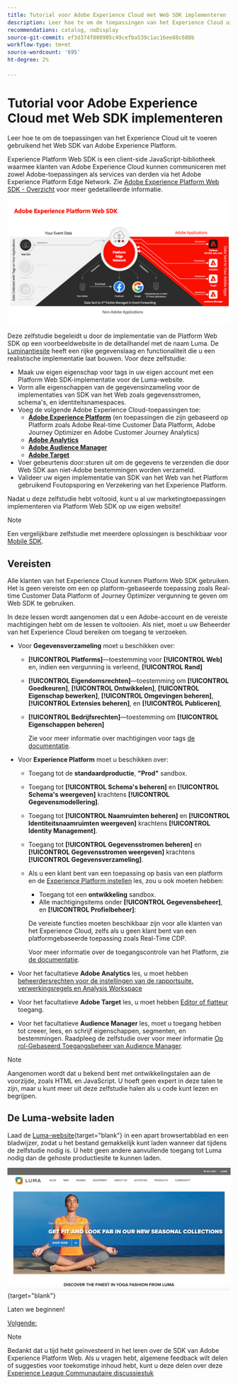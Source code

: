```yaml
---
title: Tutorial voor Adobe Experience Cloud met Web SDK implementeren
description: Leer hoe te om de toepassingen van het Experience Cloud uit te voeren gebruikend het Web SDK van Adobe Experience Platform.
recommendations: catalog, noDisplay
source-git-commit: ef3d374f800905c49cefba539c1ac16ee88c688b
workflow-type: tm+mt
source-wordcount: '695'
ht-degree: 2%

---
```


# Tutorial voor Adobe Experience Cloud met Web SDK implementeren

Leer hoe te om de toepassingen van het Experience Cloud uit te voeren gebruikend het Web SDK van Adobe Experience Platform.

Experience Platform Web SDK is een client-side JavaScript-bibliotheek waarmee klanten van Adobe Experience Cloud kunnen communiceren met zowel Adobe-toepassingen als services van derden via het Adobe Experience Platform Edge Network. Zie [Adobe Experience Platform Web SDK - Overzicht](https://experienceleague.adobe.com/docs/experience-platform/edge/home.html) voor meer gedetailleerde informatie.

![Experience Platform Web SDK-architectuur](assets/dc-websdk.png)

Deze zelfstudie begeleidt u door de implementatie van de Platform Web SDK op een voorbeeldwebsite in de detailhandel met de naam Luma. De [Luminantiesite](https://luma.enablementadobe.com/content/luma/us/en.html) heeft een rijke gegevenslaag en functionaliteit die u een realistische implementatie laat bouwen. Voor deze zelfstudie:

* Maak uw eigen eigenschap voor tags in uw eigen account met een Platform Web SDK-implementatie voor de Luma-website.
* Vorm alle eigenschappen van de gegevensinzameling voor de implementaties van SDK van het Web zoals gegevensstromen, schema&#39;s, en identiteitsnamespaces.
* Voeg de volgende Adobe Experience Cloud-toepassingen toe:
   * **[Adobe Experience Platform](setup-experience-platform.md)** (en toepassingen die zijn gebaseerd op Platform zoals Adobe Real-time Customer Data Platform, Adobe Journey Optimizer en Adobe Customer Journey Analytics)
   * **[Adobe Analytics](setup-analytics.md)**
   * **[Adobe Audience Manager](setup-audience-manager.md)**
   * **[Adobe Target](setup-target.md)**
* Voer gebeurtenis door:sturen uit om de gegevens te verzenden die door Web SDK aan niet-Adobe bestemmingen worden verzameld.
* Valideer uw eigen implementatie van SDK van het Web van het Platform gebruikend Foutopsporing en Verzekering van het Experience Platform.

Nadat u deze zelfstudie hebt voltooid, kunt u al uw marketingtoepassingen implementeren via Platform Web SDK op uw eigen website!


>[!NOTE]
>
>Een vergelijkbare zelfstudie met meerdere oplossingen is beschikbaar voor [Mobile SDK](../tutorial-mobile-sdk/overview.md).

## Vereisten

Alle klanten van het Experience Cloud kunnen Platform Web SDK gebruiken. Het is geen vereiste om een op platform-gebaseerde toepassing zoals Real-time Customer Data Platform of Journey Optimizer vergunning te geven om Web SDK te gebruiken.

In deze lessen wordt aangenomen dat u een Adobe-account en de vereiste machtigingen hebt om de lessen te voltooien. Als niet, moet u uw Beheerder van het Experience Cloud bereiken om toegang te verzoeken.

* Voor **Gegevensverzameling** moet u beschikken over:
   * **[!UICONTROL Platforms]**—toestemming voor **[!UICONTROL Web]** en, indien een vergunning is verleend, **[!UICONTROL Rand]**
   * **[!UICONTROL Eigendomsrechten]**—toestemming om **[!UICONTROL Goedkeuren]**, **[!UICONTROL Ontwikkelen]**, **[!UICONTROL Eigenschap bewerken]**, **[!UICONTROL Omgevingen beheren]**, **[!UICONTROL Extensies beheren]**, en **[!UICONTROL Publiceren]**,
   * **[!UICONTROL Bedrijfsrechten]**—toestemming om **[!UICONTROL Eigenschappen beheren]**

     Zie voor meer informatie over machtigingen voor tags [de documentatie](https://experienceleague.adobe.com/docs/experience-platform/tags/admin/user-permissions.html).

* Voor **Experience Platform** moet u beschikken over:

   * Toegang tot de **standaardproductie**, **&quot;Prod&quot;** sandbox.
   * Toegang tot **[!UICONTROL Schema&#39;s beheren]** en **[!UICONTROL Schema&#39;s weergeven]** krachtens **[!UICONTROL Gegevensmodellering]**.
   * Toegang tot **[!UICONTROL Naamruimten beheren]** en **[!UICONTROL Identiteitsnaamruimten weergeven]** krachtens **[!UICONTROL Identity Management]**.
   * Toegang tot **[!UICONTROL Gegevensstromen beheren]** en **[!UICONTROL Gegevensstromen weergeven]** krachtens **[!UICONTROL Gegevensverzameling]**.
   * Als u een klant bent van een toepassing op basis van een platform en de [Experience Platform instellen](setup-experience-platform.md) les, zou u ook moeten hebben:
      * Toegang tot een **ontwikkeling** sandbox.
      * Alle machtigingsitems onder **[!UICONTROL Gegevensbeheer]**, en **[!UICONTROL Profielbeheer]**:

     De vereiste functies moeten beschikbaar zijn voor alle klanten van het Experience Cloud, zelfs als u geen klant bent van een platformgebaseerde toepassing zoals Real-Time CDP.

     Voor meer informatie over de toegangscontrole van het Platform, zie [de documentatie](https://experienceleague.adobe.com/docs/experience-platform/access-control/home.html).

* Voor het facultatieve **Adobe Analytics** les, u moet hebben [beheerdersrechten voor de instellingen van de rapportsuite, verwerkingsregels en Analysis Workspace](https://experienceleague.adobe.com/docs/analytics/admin/admin-console/home.html)

* Voor het facultatieve **Adobe Target** les, u moet hebben [Editor of fiatteur](https://experienceleague.adobe.com/docs/target/using/administer/manage-users/enterprise/properties-overview.html#section_8C425E43E5DD4111BBFC734A2B7ABC80) toegang.

* Voor het facultatieve **Audience Manager** les, moet u toegang hebben tot creeer, lees, en schrijf eigenschappen, segmenten, en bestemmingen. Raadpleeg de zelfstudie over voor meer informatie [Op rol-Gebaseerd Toegangsbeheer van Audience Manager](https://experienceleague.adobe.com/docs/audience-manager-learn/tutorials/setup-and-admin/user-management/setting-permissions-with-role-based-access-control.html?lang=en).


>[!NOTE]
>
>Aangenomen wordt dat u bekend bent met ontwikkelingstalen aan de voorzijde, zoals HTML en JavaScript. U hoeft geen expert in deze talen te zijn, maar u kunt meer uit deze zelfstudie halen als u code kunt lezen en begrijpen.

## De Luma-website laden

Laad de [Luma-website](https://luma.enablementadobe.com/content/luma/us/en.html){target="blank"} in een apart browsertabblad en een bladwijzer, zodat u het bestand gemakkelijk kunt laden wanneer dat tijdens de zelfstudie nodig is. U hebt geen andere aanvullende toegang tot Luma nodig dan de gehoste productiesite te kunnen laden.

[![Luma-website](assets/old-overview-luma.png)](https://luma.enablementadobe.com/content/luma/us/en.html){target="blank"}

Laten we beginnen!

[Volgende: ](configure-schemas.md)

>[!NOTE]
>
>Bedankt dat u tijd hebt geïnvesteerd in het leren over de SDK van Adobe Experience Platform Web. Als u vragen hebt, algemene feedback wilt delen of suggesties voor toekomstige inhoud hebt, kunt u deze delen over deze [Experience League Communautaire discussiestuk](https://experienceleaguecommunities.adobe.com/t5/adobe-experience-platform-launch/tutorial-discussion-implement-adobe-experience-cloud-with-web/td-p/444996)
